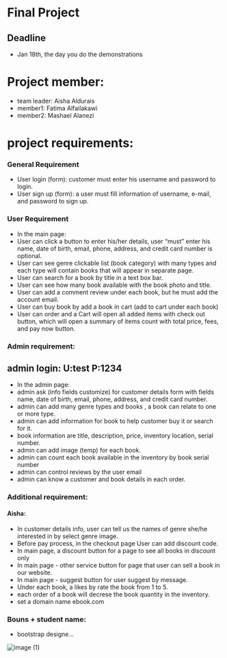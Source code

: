 # Final Project
## Deadline
- Jan 18th, the day you do the demonstrations

# Project member:
  - team leader: Aisha Aldurais
  - member1: Fatima Alfailakawi
  - member2: Mashael Alanezi
  
# project requirements: 
### General Requirement
-  User login (form): customer must enter his username and password to login.
-  User sign up (form): a user must fill information of username, e-mail, and password to sign up.
### User Requirement 
-  In the main page:
-  User can click a button to enter his/her details, user “must” enter his name, date of birth, email, phone, address, and credit card number is optional.
-  User can see genre clickable list (book category) with many types and each type will contain books that will appear in separate page.
-  User can search for a book by title in a text box bar.
- User can see how many book available with  the book photo and title.  
- User can add a comment review under each book, but he must add the account email.
- User can buy book by add a book in cart (add to cart under each book) 
-  User can order and a Cart will open all added items with check out button, which will open a summary of items count with total price, fees, and pay now button.


### Admin requirement:
## admin login: U:test  P:1234
- In the admin page:
- admin ask (info fields customize) for customer details form with fields name, date of birth, email, phone, address, and credit card number.
- admin can add many genre types and books , a book can relate to one or more type. 
- admin can add information for book to help customer buy it or search for it. 
- book information are title, description, price, inventory location, serial number.
- admin can add image (temp) for each book.
- admin can count each book available in the inventory by book serial number
- admin can control reviews by the user email  
- admin can know a customer and book details in each order.




### Additional requirement:

#### Aisha:
- In customer details info, user can tell us the names of genre she/he interested in by select genre image. 
- Before pay process, in the checkout page User can add discount code.
- In main page, a discount button for a page to see all books in discount only
- In main page - other service button for page that user can sell a book in our website.
- In main page - suggest button for user suggest by message.
- Under each book, a likes by rate the book from 1 to 5.
- each order of a book will decrese the book quantity in the inventory.
- set a domain name ebook.com


### Bouns + student name: 
- bootstrap designe...





![image (1)](https://user-images.githubusercontent.com/93175552/148390811-21710096-054e-4ead-9b54-ebc3a842c6b8.png)







